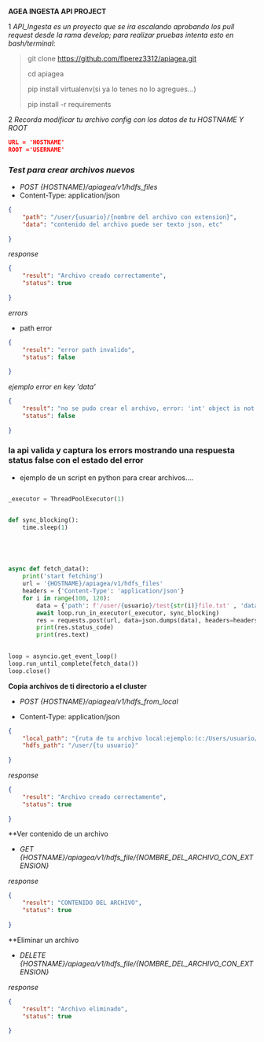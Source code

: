 __AGEA INGESTA API PROJECT__



1 *API_Ingesta es un proyecto que se ira escalando aprobando  los pull request desde la rama develop; para realizar  pruebas intenta esto en bash/terminal*:

>git clone https://github.com/flperez3312/apiagea.git
>
>cd apiagea
>
>pip install virtualenv(si ya lo tenes no lo agregues...)
>
>pip install -r requirements

2 *Recorda modificar tu archivo config con los datos de tu HOSTNAME Y ROOT*

```JSON
URL = 'HOSTNAME'
ROOT ='USERNAME'
```

### *Test para crear archivos nuevos*
- *POST {HOSTNAME}/apiagea/v1/hdfs_files*
- Content-Type: application/json
```JSON
{
    "path": "/user/{usuario}/{nombre del archivo con extension}",
    "data": "contenido del archivo puede ser texto json, etc"
    
}
```
*response*
        
```JSON
{
    "result": "Archivo creado correctamente",
    "status": true
    
}
```
*errors*
        
- path error
        
```JSON
{
    "result": "error path invalido",
    "status": false
    
}
```
*ejemplo  error en key 'data'*
        
```JSON
{
    "result": "no se pudo crear el archivo, error: 'int' object is not iterable ",
    "status": false
    
}
```
        
### la api valida y captura los errors mostrando una respuesta status false con el estado del error


- ejemplo de un script  en python  para crear archivos....
      
```PYTHON

_executor = ThreadPoolExecutor(1)


def sync_blocking():
    time.sleep(1)





async def fetch_data():
    print('start fetching')
    url = '{HOSTNAME}/apiagea/v1/hdfs_files'
    headers = {'Content-Type': 'application/json'}
    for i in range(100, 120):
        data = {'path': f'/user/{usuario}/test{str(i)}file.txt' , 'data': f'test_file{str(i)}.txt'}
        await loop.run_in_executor(_executor, sync_blocking)
        res = requests.post(url, data=json.dumps(data), headers=headers)
        print(res.status_code)
        print(res.text)
    

loop = asyncio.get_event_loop()
loop.run_until_complete(fetch_data())
loop.close()

```
        
**Copia archivos de ti directorio a el cluster**
        
      
- *POST {HOSTNAME}/apiagea/v1/hdfs_from_local*

- Content-Type: application/json
```JSON
{
    "local_path": "{ruta de tu archivo local:ejemplo:(c:/Users/usuario/documentos/archivoprueba.txt)}",
    "hdfs_path": "/user/{tu usuario}"
    
}
```

*response*

```JSON
{
    "result": "Archivo creado correctamente",
    "status": true
    
}
```

**Ver contenido de un archivo
- *GET {HOSTNAME}/apiagea/v1/hdfs_file/{NOMBRE_DEL_ARCHIVO_CON_EXTENSION}*

*response*

```JSON
{
    "result": "CONTENIDO DEL ARCHIVO",
    "status": true
    
}
```
      
      
 **Eliminar un archivo
- *DELETE {HOSTNAME}/apiagea/v1/hdfs_file/{NOMBRE_DEL_ARCHIVO_CON_EXTENSION}*

*response*

```JSON
{
    "result": "Archivo eliminado",
    "status": true
    
}
```
    


  
